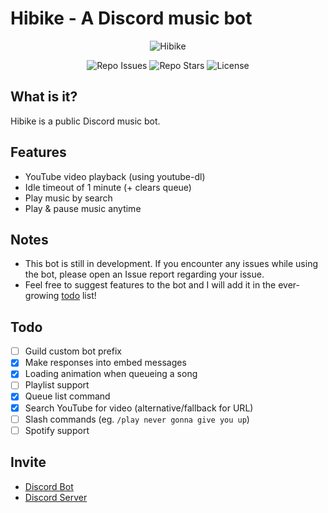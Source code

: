 # Hibike - A Discord music bot
<p align='center'>
  <img src='https://cdn.discordapp.com/avatars/881067842496245831/8f5e67fd2bab06ee82897283b7450ba4.webp' alt='Hibike'>
</p>
<p align='center'>
  <img src='https://img.shields.io/github/issues/mist8kengas/hibike-bot?style=for-the-badge' alt='Repo Issues' title='Repo Issues'/>
  <img src='https://img.shields.io/github/stars/mist8kengas/hibike-bot?style=for-the-badge' alt='Repo Stars' title='Repo Stars'/>
  <img src='https://img.shields.io/github/license/mist8kengas/hibike-bot?style=for-the-badge' alt='License' title='License'/>
</p>

## What is it?
Hibike is a public Discord music bot.

## Features
- YouTube video playback (using youtube-dl)
- Idle timeout of 1 minute (+ clears queue)
- Play music by search
- Play & pause music anytime

## Notes
- This bot is still in development. If you encounter any issues while using the bot, please open an Issue report regarding your issue.
- Feel free to suggest features to the bot and I will add it in the ever-growing [todo](#todo) list!

## Todo
- [ ] Guild custom bot prefix
- [x] Make responses into embed messages
- [x] Loading animation when queueing a song
- [ ] Playlist support
- [x] Queue list command
- [x] Search YouTube for video (alternative/fallback for URL)
- [ ] Slash commands (eg. `/play never gonna give you up`)
- [ ] Spotify support

## Invite
- [Discord Bot](https://discord.com/api/oauth2/authorize?client_id=881067842496245831&permissions=3156032&scope=bot%20applications.commands)
- [Discord Server](https://discord.gg/3XE5zg3V8v)
